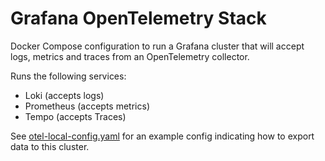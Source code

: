 # Grafana OpenTelemetry Stack

Docker Compose configuration to run a Grafana cluster that will accept logs, metrics and traces from an OpenTelemetry collector.

Runs the following services:
  - Loki (accepts logs)
  - Prometheus (accepts metrics)
  - Tempo (accepts Traces)

See [otel-local-config.yaml](./examples/otel-local-config.yaml) for an example config indicating how to export data to this cluster.
